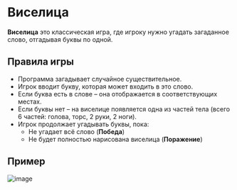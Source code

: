 # Виселица 

**Виселица** это классическая игра, где игроку нужно угадать загаданное слово, отгадывая буквы по одной.  

## Правила игры 
- Программа загадывает случайное существительное.
- Игрок вводит букву, которая может входить в это слово.
- Если буква есть в слове – она отображается в соответствующих местах.
- Если буквы нет – на виселице появляется одна из частей тела (всего 6 частей: голова, торс, 2 руки, 2 ноги).
- Игрок продолжает угадывать буквы, пока:
  - Не угадает всё слово (**Победа**)  
  - Не будет полностью нарисована виселица (**Поражение**)  

## Пример  
![image](https://github.com/user-attachments/assets/45f810b6-b87f-498e-be93-46e4a01ef3c0)
